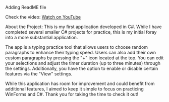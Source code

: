 Adding ReadME file

Check the video: [Watch on YouTube]([https://www.youtube.com/watch?v=VIDEO_ID](https://www.youtube.com/watch?v=L04ylEdflOQ))


About the Project:
This is my first application developed in C#. While I have completed several smaller C# projects for practice, this is my initial foray into a more substantial application.

The app is a typing practice tool that allows users to choose random paragraphs to enhance their typing speed. Users can also add their own custom paragraphs by pressing the "+" icon located at the top. You can edit your selections and adjust the timer duration (up to three minutes) through the settings. Additionally, you have the option to enable or disable certain features via the "View" settings.

While this application has room for improvement and could benefit from additional features, I aimed to keep it simple to focus on practicing WinForms and C#.
Thank you for taking the time to check it out!
